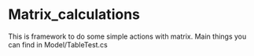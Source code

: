 # Matrix_calculations
This is framework to do some simple actions with matrix.
Main things you can find in Model/TableTest.cs
